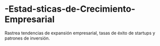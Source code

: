 # -Estad-sticas-de-Crecimiento-Empresarial
Rastrea tendencias de expansión empresarial, tasas de éxito de startups y patrones de inversión.
